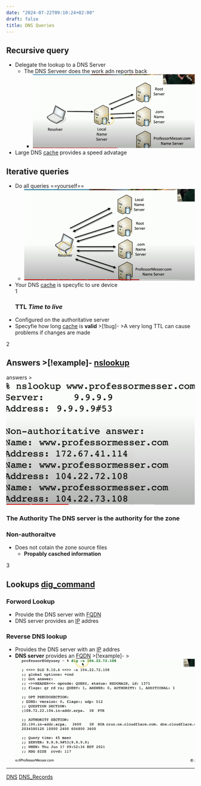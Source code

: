 ```yaml
---
date: "2024-07-22T09:10:24+02:00"
draft: false
title: DNS Queries
---
```


## Recursive query

-   Delegate the lookup to a DNS Server
    -   The DNS Serveer does the work adn reports back
        -   ![ReqursiveQuery_visual.png](/static/ReqursiveQuery_visual.png "fig:")
-   Large DNS [cache](/nixos/cache) provides a speed
    advatage

## Iterative queries

-   Do all queries ==yourself==
    -   ![IterativeDNSQuery_visual.png](/static/IterativeDNSQuery_visual.png "fig:")
-   Your DNS [cache](/nixos/cache) is specyfic to ure
    device  
    1
    ### TTL *Time to live*
-   Configured on the authoritative server
-   Specyfie how long [cache](/nixos/cache) is
    **valid** >\[!bug\]- >A very long TTL can cause problems if changes
    are made

2
## Answers \>\[!example\]- [nslookup](/Linux/nslookup)
answers
\>![AnswersDNSAuthority_visiual.png](/static/AnswersDNSAuthority_visiual.png)
### The Authority The DNS server is the authority for the zone

### Non-authoraitve

-   Does not cotain the zone source files
    -   **Propably casched information**

3
## Lookups [dig_command](/dig_command)

### Forword Lookup

-   Provide the DNS server with [FQDN](/FQDN)
-   DNS server provides an [IP](/Network/Ref_OSI/IP) addres

### Reverse DNS lookup

-   Provides the DNS server with an
    [IP](/Network/Ref_OSI/IP) addres
-   **DNS server** provides an
    [FQDN](/FQDN) >\[!example\]- >![ReverseDNSExample_visual.png](/static/ReverseDNSExample_visual.png)

------------------------------------------------------------------------

[DNS](/Network/Phisicall/DNS)
[DNS_Records](/Network/DNS_Records)
